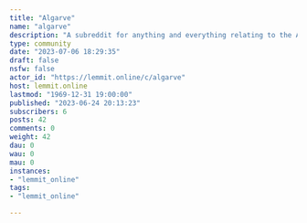 ```yaml
---
title: "Algarve" 
name: "algarve"
description: "A subreddit for anything and everything relating to the Algarve, a region in beautiful southern Portugal. Em Português and in English."
type: community
date: "2023-07-06 18:29:35"
draft: false
nsfw: false
actor_id: "https://lemmit.online/c/algarve"
host: lemmit.online
lastmod: "1969-12-31 19:00:00"
published: "2023-06-24 20:13:23"
subscribers: 6
posts: 42
comments: 0
weight: 42
dau: 0
wau: 0
mau: 0
instances:
- "lemmit_online"
tags: 
- "lemmit_online"

---
```

